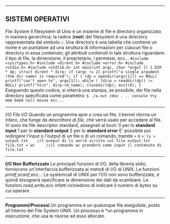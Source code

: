 ----------------------------------------------------------------------------------------
**SISTEMI OPERATIVI**
---
*File System*
	Il filesystem di Unix è un insieme di file e directory organizzato in maniera gerarchica; la radice (****root****) del filesystem è una directory rappresentata dal simbolo `/`. Una directory è una tabella che contiene un nome e un puntatore ad una struttura di informazioni per ciascun file o directory in essa contenuto; gli attributi contenuti in tale struttura riguardano il tipo di file, la dimensione, il proprietario, i permessi, ecc…
`
#include <sys/types.h>
#include <dirent.h>
#include <error.h>
#include <stdio.h>
#include <stdlib.h>
int main(int argc, char *argv[ ])
{
	DIR * dp;
	struct dirent * dirp;
	if (argc != 2)
		printf("a single argument (the dir name) is required");
	if ( (dp = opendir(argv[1])) == NULL)
		printf("can't open %s", argv[1]);
	while ( (dirp = readdir(dp)) != NULL)
		printf("%s\n", dirp->d_name);
	closedir(dp);
	exit(0);
}
`
Eseguendo questo codice, si otterrà una stampa, se possibile, dei file nella directory specificata come parametro:
`
$ ./a.out /dev
.
..
console
tty
mem
kmem
null
mouse
ecc...
`

--------------------------
*I/O*
	*File I/O*
 		Quando un programma apre o crea un file, il kernel ritorna un intero, che funge da *descrittore di file*, che verrà usato per accedere al file. Vi sono tre file descriptor standard, assegnati al boot:
   0 per lo **standard input**
   1 per lo **standard output**
   2 per lo **standard error**
   E' possibile poi *redirigere* l'input o l'output di un file o di un comando, tramite `<` o `>`:
`
ls > output.txt    //l'output di ls verrà scritto sul file output.txt
`
`file.txt < wc     //il comando wc prenderà come input il contenuto di file.txt
`

---------
**I/O Non Bufferizzato**
	Le principali funzioni di I/O, della libreria *stdio*, forniscono un'interfaccia bufferizzata ai metodi di I/O di UNIX. Le funzioni *printf*,*scanf*,ecc...
 	Le systemcall di UNIX per l'I/O non sono bufferizzate, e quindi bisognerà specificare la dimensione dei dati da scambiare. Le funzioni *read*,*write*,ecc infatti richiedono di indicare il numero di *bytes* su cui operare.

---------
**Programmi/Processi**
	Un programma è un qualunque file eseguibile, posto all'interno del File System UNIX. Un processo è *un programma in esecuzione, che usa le risorse ad esso allocate.
